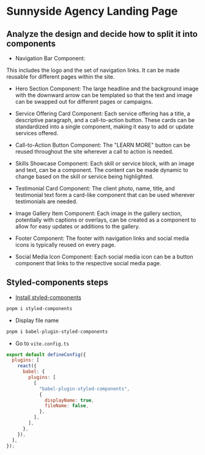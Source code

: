 # Sunnyside Agency Landing Page

## Analyze the design and decide how to split it into components

- Navigation Bar Component:

This includes the logo and the set of navigation links. It can be made reusable for different pages within the site.

- Hero Section Component:
  The large headline and the background image with the downward arrow can be templated so that the text and image can be swapped out for different pages or campaigns.

- Service Offering Card Component:
  Each service offering has a title, a descriptive paragraph, and a call-to-action button. These cards can be standardized into a single component, making it easy to add or update services offered.

- Call-to-Action Button Component:
  The "LEARN MORE" button can be reused throughout the site wherever a call to action is needed.

- Skills Showcase Component:
  Each skill or service block, with an image and text, can be a component. The content can be made dynamic to change based on the skill or service being highlighted.

- Testimonial Card Component:
  The client photo, name, title, and testimonial text form a card-like component that can be used wherever testimonials are needed.

- Image Gallery Item Component:
  Each image in the gallery section, potentially with captions or overlays, can be created as a component to allow for easy updates or additions to the gallery.

- Footer Component:
  The footer with navigation links and social media icons is typically reused on every page.

- Social Media Icon Component:
  Each social media icon can be a button component that links to the respective social media page.

## Styled-components steps

- [Install styled-components](https://styled-components.com/docs/basics#installation)

```bash
pnpm i styled-components
```

- Display file name

```bash
pnpm i babel-plugin-styled-components
```

- Go to `vite.config.ts`

```javascript
export default defineConfig({
  plugins: [
    react({
      babel: {
        plugins: [
          [
            "babel-plugin-styled-components",
            {
              displayName: true,
              fileName: false,
            },
          ],
        ],
      },
    }),
  ],
});
```
